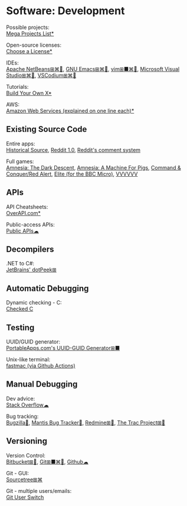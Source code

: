 # Software: Development

Possible projects:  
[Mega Projects List*](https://github.com/karan/Projects/)

Open-source licenses:  
[Choose a License*](https://choosealicense.com/)

IDEs:  
[Apache NetBeans⊞⌘🐧](https://netbeans.org/),
[GNU Emacs⊞⌘🐧](https://www.gnu.org/software/emacs/),
[vim⊞■⌘🐧](https://www.vim.org/),
[Microsoft Visual Studio⊞⌘🐧](https://visualstudio.microsoft.com/),
[VSCodium⊞⌘🐧](https://vscodium.com/)

Tutorials:  
[Build Your Own X*](https://github.com/danistefanovic/build-your-own-x)

AWS:  
[Amazon Web Services (explained on one line each)*](https://adayinthelifeof.nl/2020/05/20/aws.html)

## Existing Source Code

Entire apps:  
[Historical Source](https://github.com/historicalsource),
[Reddit 1.0](https://github.com/reddit-archive/reddit1.0),
[Reddit's comment system](https://raw.githubusercontent.com/reddit-archive/reddit/753b17407e9a9dca09558526805922de24133d53/r2/r2/lib/db/_sorts.pyx)

Full games:  
[Amnesia: The Dark Descent](https://github.com/FrictionalGames/AmnesiaTheDarkDescent),
[Amnesia: A Machine For Pigs](https://github.com/FrictionalGames/AmnesiaAMachineForPigs),
[Command & Conquer/Red Alert](https://github.com/electronicarts/CnC_Remastered_Collection),
[Elite (for the BBC Micro)](https://www.bbcelite.com/),
[VVVVVV](https://github.com/TerryCavanagh/vvvvvv)

## APIs

API Cheatsheets:  
[OverAPI.com*](http://overapi.com/)

Public-access APIs:  
[Public APIs☁](https://public-apis.xyz/)

## Decompilers

.NET to C#:  
[JetBrains' dotPeek⊞](https://www.jetbrains.com/decompiler/)

## Automatic Debugging

Dynamic checking - C:  
[Checked C](https://github.com/Microsoft/checkedc)

## Testing

UUID/GUID generator:  
[PortableApps.com's UUID-GUID Generator⊞■](https://portableapps.com/apps/utilities/uuid-guid_generator_portable)

Unix-like terminal:  
[fastmac (via Github Actions)](https://github.com/fastai/fastmac/)

## Manual Debugging

Dev advice:  
[Stack Overflow☁](https://stackoverflow.com/)

Bug tracking:  
[Bugzilla🐧](https://www.bugzilla.org/),
[Mantis Bug Tracker🐧](https://www.mantisbt.org/),
[Redmine⊞🐧](https://www.redmine.org/),
[The Trac Project⊞🐧](https://trac.edgewall.org/)

## Versioning

Version Control:  
[Bitbucket⊞🐧](https://bitbucket.org/),
[Git⊞■⌘🐧](https://git-scm.com/),
[Github☁](https://github.com/)

Git - GUI:  
[Sourcetree⊞⌘](https://www.sourcetreeapp.com/)

Git - multiple users/emails:  
[Git User Switch](https://github.com/geongeorge/Git-User-Switch)
